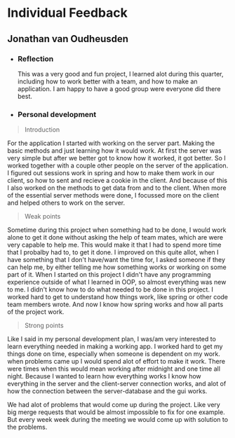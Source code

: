 # Individual Feedback

## **Jonathan van Oudheusden**

* ### Reflection

    This was a very good and fun project, I learned alot during this quarter, including how to work better with a team, 
and how to make an application. I am happy to have a good group were everyone did there best. 
 
* ### Personal development
> Introduction
    
For the application I started with working on the server part. Making the basic methods and just learning how it would work. 
At first the server was very simple but after we better got to know how it worked, it got better. So I worked together with a couple other people on the server of the application.
I figured out sessions work in spring and how to make them work in our client, so how to sent and recieve a cookie in the client.
And because of this I also worked on the methods to get data from and to the client. 
When more of the essential server methods were done, I focussed more on the client and helped others to work on the server.

 > Weak points
 
 Sometime during this project when something had to be done, I would work alone to get it done without asking the help of team mates, 
 which are were very capable to help me. This would make it that I had to spend more time that I probalby had to, 
 to get it done.
 I improved on this quite allot, when I have something that I don't have/want the time for,
 I asked someone if they can help me, by either telling me how something works or working on some part of it. 
 When I started on this project I didn't have any programming experience outside of what I learned in OOP, 
 so almost everything was new to me. I didn't know how to do what needed to be done in this project. 
 I worked hard to get to understand how things work, like spring or other code team members wrote. 
 And now I know how spring works and how all parts of the project work. 
   
   > Strong points
   
   Like I said in my personal development plan, I was/am very interested to learn everything needed in making a working app. 
   I worked hard to get my things done on time, especially when someone is dependent on my work. 
   when problems came up I would spend alot of effort to make it work. There were times when this would mean working
   after midnight and one time all night.
   Because I wanted to learn how everything works I know how everything in the server and the client-server connection works, 
   and alot of how the connection between the server-database and the gui works.

We had alot of problems that would come up during the project. Like very big merge requests that would be almost 
impossible to fix for one example. But every week week during the meeting we would come up with solution to the problems.
